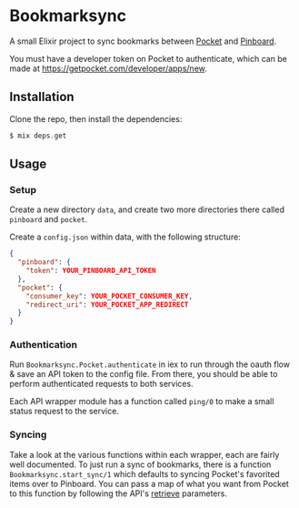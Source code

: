 # Bookmarksync

A small Elixir project to sync bookmarks between [Pocket](https://getpocket.com) and [Pinboard](https://pinboard.in).

You must have a developer token on Pocket to authenticate, which can be made at https://getpocket.com/developer/apps/new.

## Installation

Clone the repo, then install the dependencies:
```elixir
$ mix deps.get
```

## Usage

### Setup

Create a new directory `data`, and create two more directories there called `pinboard` and `pocket`.

Create a `config.json` within data, with the following structure:
```json
{
  "pinboard": {
    "token": YOUR_PINBOARD_API_TOKEN
  },
  "pocket": {
    "consumer_key": YOUR_POCKET_CONSUMER_KEY,
    "redirect_uri": YOUR_POCKET_APP_REDIRECT
  }
}
```

### Authentication

Run `Bookmarksync.Pocket.authenticate` in iex to run through the oauth flow & save an API token to the config file. From there, you should be able to perform authenticated requests to both services.

Each API wrapper module has a function called `ping/0` to make a small status request to the service.

### Syncing

Take a look at the various functions within each wrapper, each are fairly well documented. To just run a sync of bookmarks, there is a function `Bookmarksync.start_sync/1` which defaults to syncing Pocket's favorited items over to Pinboard. You can pass a map of what you want from Pocket to this function by following the API's [retrieve](https://getpocket.com/developer/docs/v3/retrieve) parameters.
